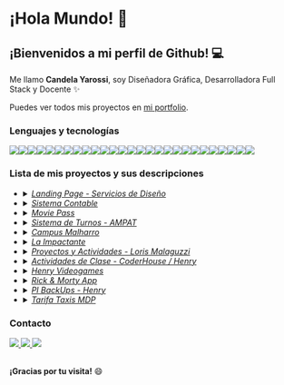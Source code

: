 # ¡Hola Mundo! 🤗

## **¡Bienvenidos a mi perfil de Github!** 💻

Me llamo **Candela Yarossi**, soy Diseñadora Gráfica, Desarrolladora Full Stack y Docente ✨

Puedes ver todos mis proyectos en <a href="#">mi portfolio</a>.

### Lenguajes y tecnologías

<img src="https://img.shields.io/badge/Git-F05032?logo=git&logoColor=fff"/><img src="https://img.shields.io/badge/C-black?logo=c&logoColor=fff"/><img src="https://img.shields.io/badge/C++-grey?logo=cplusplus&logoColor=fff"/><img src="https://img.shields.io/badge/HTML-E34F26?logo=html5&logoColor=fff"/><img src="https://img.shields.io/badge/CSS-1572B6?logo=css3&logoColor=fff"/><img src="https://img.shields.io/badge/Boostrap-7952B3?logo=bootstrap&logoColor=fff"/><img src="https://img.shields.io/badge/UIkit-2396F3?logo=uikit&logoColor=fff"/><img src="https://img.shields.io/badge/Java-brown?logo=java&logoColor=fff"/><img src="https://img.shields.io/badge/PHP-777BB4?logo=php&logoColor=fff"/><img src="https://img.shields.io/badge/Python-3776AB?logo=python&logoColor=fff"/><img src="https://img.shields.io/badge/Lua-2C2D72?logo=lua&logoColor=fff"/><img src="https://img.shields.io/badge/JavaScript-F7DF1E?logo=javascript&logoColor=000"/><img src="https://img.shields.io/badge/JQuery-0769AD?logo=jquery&logoColor=fff"/><img src="https://img.shields.io/badge/AJAX-red?logo=ajax&logoColor=fff"/><img src="https://img.shields.io/badge/NodeJS-339933?logo=nodedotjs&logoColor=fff"/><img src="https://img.shields.io/badge/Express-black?logo=express&logoColor=fff"/><img src="https://img.shields.io/badge/Jest-C21325?logo=jest&logoColor=fff"/><img src="https://img.shields.io/badge/Mocha-8D6748?logo=mocha&logoColor=fff"/><img src="https://img.shields.io/badge/Supertest-grey?logo=supertest&logoColor=fff"/><img src="https://img.shields.io/badge/ReactJS-61DAFB?logo=react&logoColor=000"/><img src="https://img.shields.io/badge/Vite-646CFF?logo=vite&logoColor=fff"/><img src="https://img.shields.io/badge/Redux-764ABC?logo=redux&logoColor=fff"/><img src="https://img.shields.io/badge/Styled%20Components-DB7093?logo=styled-components&logoColor=fff"/><img src="https://img.shields.io/badge/MySQL-4479A1?logo=mysql&logoColor=fff"/><img src="https://img.shields.io/badge/MariaDB-003545?logo=mariadb&logoColor=fff"/><img src="https://img.shields.io/badge/PostgreSQL-4169E1?logo=postgresql&logoColor=fff"/><img src="https://img.shields.io/badge/Sequelize-52B0E7?logo=sequelize&logoColor=fff"/>

### Lista de mis proyectos y sus descripciones

<ul> 
    <li>
        <details>
            <summary><a href="#"><i>Landing Page - Servicios de Diseño</i></a></summary>
        </details>
    </li>
    <li>
        <details>
            <summary><a href="#"><i>Sistema Contable</i></a></summary>
        </details>
    </li>
    <li>
        <details>
            <summary><a href="#"><i>Movie Pass</i></a></summary>
        </details>
    </li>
    <li>
        <details>
            <summary><a href="#"><i>Sistema de Turnos - AMPAT</i></a></summary>
        </details>
    </li>
    <li>
        <details>
            <summary><a href="#"><i>Campus Malharro</i></a></summary>
        </details>
    </li>
    <li>
        <details>
            <summary><a href="#"><i>La Impactante</i></a></summary>
        </details>
    </li>
    <li>
        <details>
            <summary><a href="#"><i>Proyectos y Actividades - Loris Malaguzzi</i></a></summary>
        </details>
    </li>
    <li>
        <details>
            <summary><a href="#"><i>Actividades de Clase - CoderHouse / Henry</i></a></summary>
        </details>
    </li>
    <li>
        <details>
            <summary><a href="#"><i>Henry Videogames</i></a></summary>
        </details>
    </li>
    <li>
        <details>
            <summary><a href="#"><i>Rick & Morty App</i></a></summary>
        </details>
    </li>
    <li>
        <details>
            <summary><a href="#"><i>PI BackUps - Henry</i></a></summary>
        </details>
    </li>
    <li>
        <details>
            <summary><a href="#"><i>Tarifa Taxis MDP</i></a></summary>
        </details>
    </li>
</ul>

### Contacto

<a href="mailto:candyarossi@gmail.com">
    <img src="https://img.shields.io/badge/Gmail-red?logo=gmail&logoColor=fff"/>
</a>
<a href="https://www.linkedin.com/in/candela-yarossi/">
    <img src="https://img.shields.io/badge/Linkedin-0A66C2?logo=linkedin&logoColor=fff"/>
</a>
<a href="https://github.com/candyarossi">
    <img src="https://img.shields.io/badge/Github-purple?logo=github&logoColor=fff"/>
</a>

<br/>
<br/>

**¡Gracias por tu visita!** 😄
